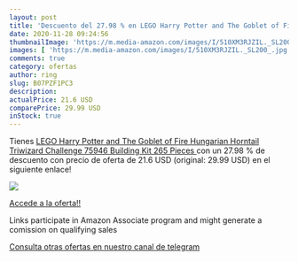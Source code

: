 ```yaml
---
layout: post
title: 'Descuento del 27.98 % en LEGO Harry Potter and The Goblet of Fire'
date: 2020-11-28 09:24:56
thumbnailImage: 'https://m.media-amazon.com/images/I/510XM3RJZIL._SL200_.jpg'
images: [ 'https://m.media-amazon.com/images/I/510XM3RJZIL._SL200_.jpg' ]
comments: true
category: ofertas
author: ring
slug: B07PZF1PC3
description:
actualPrice: 21.6 USD
comparePrice: 29.99 USD
inStock: true
---
```


Tienes [LEGO Harry Potter and The Goblet of Fire Hungarian Horntail Triwizard Challenge 75946 Building Kit  265 Pieces ](https://www.amazon.com/dp/B07PZF1PC3/?tag=tolees-20) con un 27.98 % de descuento con precio de oferta de 21.6 USD (original: 29.99 USD) en el siguiente enlace!

[![](https://m.media-amazon.com/images/I/510XM3RJZIL._SL200_.jpg)](https://www.amazon.com/dp/B07PZF1PC3/?tag=tolees-20)

[Accede a la oferta!!](https://www.amazon.com/dp/B07PZF1PC3/?tag=tolees-20)

Links participate in Amazon Associate program and might generate a comission on qualifying sales

[Consulta otras ofertas en nuestro canal de telegram](https://t.me/s/ofertas25)
